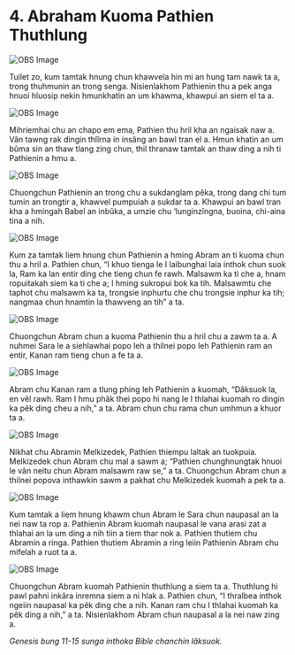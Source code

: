 # 4. Abraham Kuoma Pathien Thuthlung

![OBS Image](https://cdn.door43.org/obs/jpg/360px/obs-en-04-01.jpg)

Tuilet zo, kum tamtak hnung chun khawvela hin mi an hung tam nawk ta a, trong thuhmunin an trong senga. Nisienlakhom Pathienin thu a pek anga hnuoi hluosip nekin hmunkhatin an um khawma, khawpui an siem el ta a.

![OBS Image](https://cdn.door43.org/obs/jpg/360px/obs-en-04-02.jpg)

Mihriemhai chu an chapo em ema, Pathien thu hril kha an ngaisak naw a. Vân tawng rak dingin thlîrna in insâng an bawl tran el a. Hmun khatin an um bûma sin an thaw tlang zing chun, thil thranaw tamtak an thaw ding a nih ti Pathienin a hmu a.

![OBS Image](https://cdn.door43.org/obs/jpg/360px/obs-en-04-03.jpg)

Chuongchun Pathienin an trong chu a sukdanglam pêka, trong dang chi tum tumin an trongtir a, khawvel pumpuiah a sukdar ta a. Khawpui an bawl tran kha a hmingah Babel an inbûka, a umzie chu ‘lunginzîngna, buoina, chi-aina tina a nih.

![OBS Image](https://cdn.door43.org/obs/jpg/360px/obs-en-04-04.jpg)

Kum za tamtak liem hnung chun Pathienin a hming Abram an ti kuoma chun thu a hril a. Pathien chun, “I khuo tienga le I laibunghai laia inthok chun suok la, Ram ka lan entir ding che tieng chun fe rawh. Malsawm ka ti che a, hnam ropuitakah siem ka ti che a; I hming sukropui bok ka tih. Malsawmtu che taphot chu malsawm ka ta, trongsie inphurtu che chu trongsie inphur ka tih; nangmaa chun hnamtin la thawveng an tih” a ta.

![OBS Image](https://cdn.door43.org/obs/jpg/360px/obs-en-04-05.jpg)

Chuongchun Abram chun a kuoma Pathienin thu a hril chu a zawm ta a. A nuhmei Sara le a siehlawhai popo leh a thilnei popo leh Pathienin ram an entir, Kanan ram tieng chun a fe ta a.

![OBS Image](https://cdn.door43.org/obs/jpg/360px/obs-en-04-06.jpg)

Abram chu Kanan ram a tlung phing leh Pathienin a kuomah, “Dâksuok la, en vêl rawh. Ram I hmu phâk thei popo hi nang le I thlahai kuomah ro dingin ka pêk ding cheu a nih,” a ta. Abram chun chu rama chun umhmun a khuor ta a.

![OBS Image](https://cdn.door43.org/obs/jpg/360px/obs-en-04-07.jpg)

Nikhat chu Abramin Melkizedek, Pathien thiempu laltak an tuokpuia. Melkizedek chun Abram chu mal a sawm a; “Pathien chunghnungtak hnuoi le vân neitu chun Abram malsawm raw se,” a ta. Chuongchun Abram chun a thilnei popova inthawkin sawm a pakhat chu Melkizedek kuomah a pek ta a.

![OBS Image](https://cdn.door43.org/obs/jpg/360px/obs-en-04-08.jpg)

Kum tamtak a liem hnung khawm chun Abram le Sara chun naupasal an la nei naw ta rop a. Pathienin Abram kuomah naupasal le vana arasi zat a thlahai an la um ding a nih tiin a tiem thar nok a. Pathien thutiem chu Abramin a ringa. Pathien thutiem Abramin a ring leiin Pathienin Abram chu mifelah a ruot ta a.

![OBS Image](https://cdn.door43.org/obs/jpg/360px/obs-en-04-09.jpg)

Chuongchun Abram kuomah Pathienin thuthlung a siem ta a. Thuthlung hi pawl pahni inkâra inremna siem a ni hlak a. Pathien chun, “I thralbea inthok ngeiin naupasal ka pêk ding che a nih. Kanan ram chu I thlahai kuomah ka pêk ding a nih,” a ta. Nisienlakhom Abram chun naupasal a la nei naw zing a.

_Genesis bung 11-15 sunga inthoka Bible chanchin lâksuok._